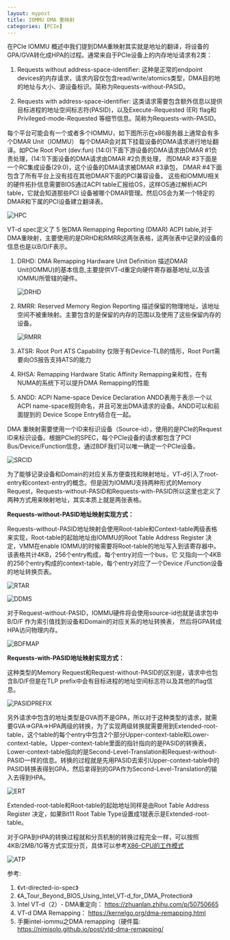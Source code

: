 ```yaml
---
layout: mypost
title: IOMMU DMA 重映射
categories: [PCIe]
---
```


在PCIe IOMMU 概述中我们提到DMA重映射其实就是地址的翻译，将设备的GPA/GVA转化成HPA的过程。通常来自于PCIe设备上的内存地址请求有2类：

1. Requests without address-space-identifier: 这种是正常的endpoint devices的内存请求，请求内容仅包含read/write/atomics类型，DMA目的地的地址与大小、源设备标识。简称为Requests-without-PASID。

2. Requests with address-space-identifier: 这类请求需要包含额外信息以提供目标进程的地址空间标志符(PASID)，以及Execute-Requested (ER) flag和 Privileged-mode-Requested 等细节信息。简称为Requests-with-PASID。

每个平台可能会有一个或者多个IOMMU，如下图所示在x86服务器上通常会有多个DMAR Unit（IOMMU） 每个DMAR会对其下挂载设备的DMA请求进行地址翻译。如PCIe Root Port (dev:fun) (14:0)下面下游设备的DMA请求由DMAR #1负责处理，(14:1)下面设备的DMA请求由DMAR #2负责处理， 而DMAR #3下面是一个RC集成设备(29:0)，这个设备的DMA请求被DMAR #3承包， DMAR #4下面包含了所有平台上没有挂在其他DMAR下面的PCI兼容设备。 这些和IOMMU相关的硬件拓扑信息需要BIOS通过ACPI table汇报给OS，这样OS通过解析ACPI table，它就会知道那些PCI 设备被哪个DMAR管理。然后OS会为某一个特定的DMAR和下属的PCI设备建立翻译表。

![HPC](HPC.png)

VT-d spec定义了 5 张DMA Remapping Reporting (DMAR) ACPI table,对于DMA重映射，主要使用的是DRHD和RMRR这两张表格，这两张表中记录的设备的信息也是以B/D/F表示。

1. DRHD: DMA Remapping Hardware Unit Definition 描述DMAR Unit(IOMMU)的基本信息,主要提供VT-d重定向硬件寄存器基地址,以及该IOMMU所管辖的硬件。

	![DRHD](DRHD.png)

2. RMRR: Reserved Memory Region Reporting 描述保留的物理地址，该地址空间不被重映射。主要包含的是保留的内存的范围以及使用了这些保留内存的设备。

	![RMRR](RMRR.png)

3. ATSR: Root Port ATS Capability 仅限于有Device-TLB的情形，Root Port需要向OS报告支持ATS的能力

4. RHSA: Remapping Hardware Static Affinity Remapping亲和性，在有NUMA的系统下可以提升DMA Remapping的性能

5. ANDD: ACPI Name-space Device Declaration ANDD表用于表示一个以ACPI name-space规则命名，并且可发出DMA请求的设备。ANDD可以和前面提到的
Device Scope Entry结合在一起。

DMA 重映射需要使用一个ID来标识设备（Source-id），使用的是PCIe的Request ID来标识设备。根据PCIe的SPEC，每个PCIe设备的请求都包含了PCI Bus/Device/Function信息，通过BDF我们可以唯一确定一个PCIe设备。

![SRCID](SRCID.png)

为了能够记录设备和Domain的对应关系方便查找和映射地址，VT-d引入了root-entry和context-entry的概念。但是因为IOMMU支持两种形式的Memory Request，Requests-without-PASID和Requests-with-PASID所以这里也定义了两种方式用来映射地址，其实本质上就是两张表格。

**Requests-without-PASID地址映射实现方式：**

Requests-without-PASID地址映射会使用Root-table和Context-table两级表格来实现，Root-table的起始地址由IOMMU的Root Table Address Register 决定，VMM在enable IOMMU的时候需要将Root-table的地址写入到该寄存器中。该表格共计4KB，256个entry构成，每个entry对应一个bus，它 又指向一个4KB的256个entry构成的context-table，每个entry对应了一个Device /Function设备的地址转换页表。

![RTAR](RTAR.png)

![DDMS](DDMS.png)

对于Request-without-PASID，IOMMU硬件将会使用source-id也就是请求包中 B/D/F 作为索引值找到设备和Domain的对应关系的地址转换表，
然后将GPA转成HPA访问物理内存。

![BDFMAP](BDFMAP.png)

**Requests-with-PASID地址映射实现方式：**

这种类型的Memory Request和Request-without-PASID的区别是，请求中也包含B/D/F但是在TLP prefix中会有目标进程的地址空间标志符以及其他的flag信息。

![PASIDPREFIX](PASIDPREFIX.png)

另外请求中包含的地址类型是GVA而不是GPA，所以对于这种类型的请求，就需要GVA=>GPA=>HPA两级的转换，为了实现两级转换就需要用到Extended-root-table，这个table的每个entry中包含2个部分Upper-context-table和Lower-context-table。Upper-context-table里面的指针指向的是PASID的转换表，Lower-context-table指向的是Second-Level-Translation和Request-without-PASID一样的信息。转换的过程就是先用PASID去索引Upper-context-table中的PASID转换表得到GPA，然后拿得到的GPA作为Second-Level-Translation的输入去得到HPA。

![ERT](ERT.png)

Extended-root-table和Root-table的起始地址同样是由Root Table Address Register 决定，如果Bit11 Root Table Type设置成1就表示是Extended-root-table。

对于GPA到HPA的转换过程就和分页机制的转换过程完全一样，可以按照4KB/2MB/1G等方式实现分页，具体可以参考[X86-CPU的工作模式](https://peterhu.github.io/posts/2020/11/17/X86-CPU%E7%9A%84%E5%B7%A5%E4%BD%9C%E6%A8%A1%E5%BC%8F.html)

![ATP](ATP.png)

参考:
1. 《vt-directed-io-spec》
2. 《A_Tour_Beyond_BIOS_Using_Intel_VT-d_for_DMA_Protection》
3. Intel VT-d（2）- DMA重定向： https://zhuanlan.zhihu.com/p/50750665
4. VT-d DMA Remapping： https://kernelgo.org/dma-remapping.html
5. 手撕intel-iommu之DMA remapping（硬件篇: https://nimisolo.github.io/post/vtd-dma-remapping/
